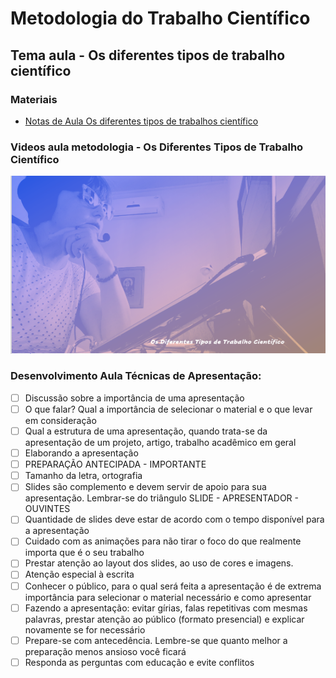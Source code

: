 # Metodologia do Trabalho Científico
## Tema aula - Os diferentes tipos de trabalho científico

### Materiais
- [Notas de Aula Os diferentes tipos de trabalhos científico](Os_diferentes_tipos_de_trabalho_cientifico.pdf)


### Videos aula metodologia -  Os Diferentes Tipos de Trabalho Científico
[![Técnicas de Apresentação](capa_13.png)]()


### Desenvolvimento Aula Técnicas de Apresentação: 

- [ ]  Discussão sobre a importância de uma apresentação
- [ ]  O que falar? Qual a importância de selecionar o material e o que levar em consideração
- [ ]  Qual a estrutura de uma apresentação, quando trata-se da apresentação de um projeto, artigo, trabalho acadêmico em geral
- [ ]  Elaborando a apresentação
- [ ]  PREPARAÇÃO ANTECIPADA - IMPORTANTE
- [ ]  Tamanho da letra, ortografia
- [ ]  Slides são complemento e devem servir de apoio para sua apresentação. Lembrar-se do triângulo SLIDE - APRESENTADOR - OUVINTES
- [ ]  Quantidade de slides deve estar de acordo com o tempo disponível para a apresentação
- [ ]  Cuidado com as animações para não tirar o foco do que realmente importa que é o seu trabalho
- [ ]  Prestar atenção ao layout dos slides, ao uso de cores e imagens.
- [ ]  Atenção especial à escrita
- [ ]  Conhecer o público, para o qual será feita a apresentação é de extrema importância para selecionar o material necessário e como apresentar
- [ ]  Fazendo a apresentação: evitar gírias, falas repetitivas com mesmas palavras, prestar atenção ao público (formato presencial) e explicar novamente se for necessário
- [ ]  Prepare-se com antecedência. Lembre-se que quanto melhor a preparação menos ansioso você ficará
- [ ]  Responda as perguntas com educação e evite conflitos
